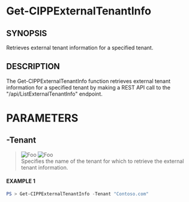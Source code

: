# Get-CIPPExternalTenantInfo
## SYNOPSIS
Retrieves external tenant information for a specified tenant.
## DESCRIPTION
The Get-CIPPExternalTenantInfo function retrieves external tenant information for a specified tenant by making a REST API call to the "/api/ListExternalTenantInfo" endpoint.
# PARAMETERS

## **-Tenant**
> ![Foo](https://img.shields.io/badge/Type-String-Blue?) ![Foo](https://img.shields.io/badge/Mandatory-TRUE-Red?) \
Specifies the name of the tenant for which to retrieve the external tenant information.

 #### EXAMPLE 1
```powershell
PS > Get-CIPPExternalTenantInfo -Tenant "Contoso.com"
```

